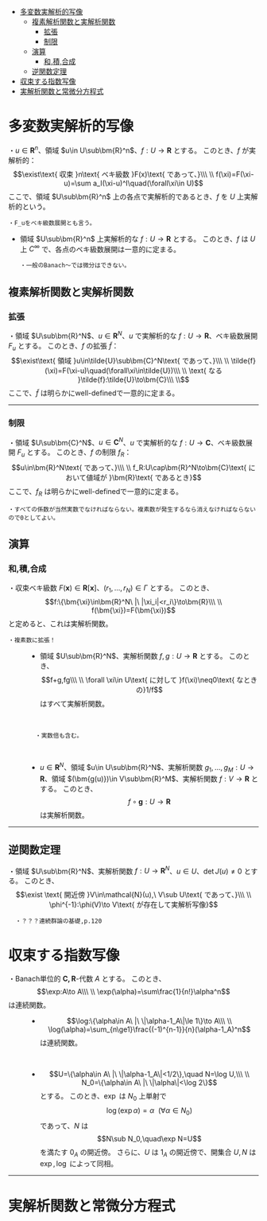 

- [多変数実解析的写像](#多変数実解析的写像)
  - [複素解析関数と実解析関数](#複素解析関数と実解析関数)
    - [拡張](#拡張)
    - [制限](#制限)
  - [演算](#演算)
    - [和,積,合成](#和積合成)
  - [逆関数定理](#逆関数定理)
- [収束する指数写像](#収束する指数写像)
- [実解析関数と常微分方程式](#実解析関数と常微分方程式)



# 多変数実解析的写像

・$u\in\bm{R}^n$、領域 $u\in U\sub\bm{R}^n$、$f:U\to\bm{R}$ とする。
このとき、$f$ が実解析的：
$$\exist\text{ 収束 }n\text{ ベキ級数 }F(x)\text{ であって、}\\\ \\
f(\xi)=F(\xi-u)=\sum a_I(\xi-u)^I\quad(\forall\xi\in U)$$
ここで、領域 $U\sub\bm{R}^n$ 上の各点で実解析的であるとき、$f$ を $U$ 上実解析的という。

    ・F_uをベキ級数展開とも言う。

- 領域 $U\sub\bm{R}^n$ 上実解析的な $f:U\to\bm{R}$ とする。
このとき、$f$ は $U$ 上 $C^{\infty}$ で、各点のベキ級数展開は一意的に定まる。

      ・一般のBanach～では微分はできない。


## 複素解析関数と実解析関数

### 拡張

・領域 $U\sub\bm{R}^N$、$u\in\bm{R}^N$、$u$ で実解析的な $f:U\to\bm{R}$、ベキ級数展開 $F_u$ とする。
このとき、$f$ の拡張 $\tilde{f}$：
$$\exist\text{ 領域 }u\in\tilde{U}\sub\bm{C}^N\text{ であって、}\\\ \\
\tilde{f}(\xi)=F(\xi-u)\quad(\forall\xi\in\tilde{U})\\\ \\
\text{ なる }\tilde{f}:\tilde{U}\to\bm{C}\\\ \\$$
ここで、$\tilde{f}$ は明らかにwell-definedで一意的に定まる。

---

### 制限

・領域 $U\sub\bm{C}^N$、$u\in\bm{C}^N$、$u$ で実解析的な $f:U\to\bm{C}$、ベキ級数展開 $F_u$ とする。
このとき、$f$ の制限 $f_R$：
$$u\in\bm{R}^N\text{ であって、}\\\ \\
f_R:U\cap\bm{R}^N\to\bm{C}\text{ において値域が }\bm{R}\text{ であるとき}$$
ここで、$f_R$ は明らかにwell-definedで一意的に定まる。

    ・すべての係数が当然実数でなければならない。複素数が発生するなら消えなければならないので0としてよい。

## 演算

### 和,積,合成

<dl><dt>

・収束ベキ級数 $F(\bm{x})\in\bm{R}[\bm{x}]$、$(r_1,...,r_N)\in\Gamma$ とする。
このとき、
$$f:\{\bm{\xi}\in\bm{R}^N\ |\ |\xi_i|<r_i\}\to\bm{R}\\\ \\
f(\bm{\xi})=F(\bm{\xi})$$
と定めると、これは実解析関数。

    ・複素数に拡張！

</dt><dd>

- 領域 $U\sub\bm{R}^N$、実解析関数 $f,g:U\to\bm{R}$ とする。
このとき、
$$f+g,fg\\\ \\
\forall \xi\in U\text{ に対して }f(\xi)\neq0\text{ なときの}1/f$$
はすべて実解析関数。
<br>

      ・実数倍も含む。
<br>

- $u\in\bm{R}^N$、領域 $u\in U\sub\bm{R}^N$、実解析関数 $g_1,...,g_M:U\to\bm{R}$、領域 $(\bm{g(u)})\in V\sub\bm{R}^M$、実解析関数 $f:V\to\bm{R}$ とする。
このとき、
$$f\circ \bm{g}:U\to\bm{R}$$
は実解析関数。

</dd></dl>

---

## 逆関数定理

・領域 $U\sub\bm{R}^N$、実解析関数 $f:U\to\bm{R}^N$、$u\in U$、$\det J(u)\neq0$ とする。
このとき、
$$\exist \text{ 開近傍 }V\in\mathcal{N}(u),\ V\sub U\text{ であって、}\\\ \\
\phi^{-1}:\phi(V)\to V\text{ が存在して実解析写像}$$

      ・？？？連続群論の基礎,p.120




# 収束する指数写像

<dl><dt>

・Banach単位的 $\bm{C,R}$-代数 $A$ とする。
このとき、
$$\exp:A\to A\\\ \\
\exp(\alpha)=\sum\frac{1}{n!}\alpha^n$$ は連続関数。
<br>

</dt><dd>

- $$\log:\{\alpha\in A\ |\ \|\alpha-1_A\|\le 1\}\to A\\\ \\
\log(\alpha)=\sum_{n\ge1}\frac{(-1)^{n-1}}{n}(\alpha-1_A)^n$$は連続関数。
<br>

- $$U=\{\alpha\in A\ |\ \|\alpha-1_A\|<1/2\},\quad N=\log U,\\\ \\
N_0=\{\alpha\in A\ |\ \|\alpha\|<\log 2\}$$ とする。
このとき、$\exp$ は $N_0$ 上単射で　
$$\log(\exp\alpha)=\alpha\ \ (\forall\alpha\in N_0)$$ であって、$N$ は$$N\sub N_0,\quad\exp N=U$$を満たす $0_A$ の開近傍。
さらに、$U$ は $1_A$ の開近傍で、開集合 $U,N$ は $\exp,\log$ によって同相。

</dd></dl>

---

# 実解析関数と常微分方程式